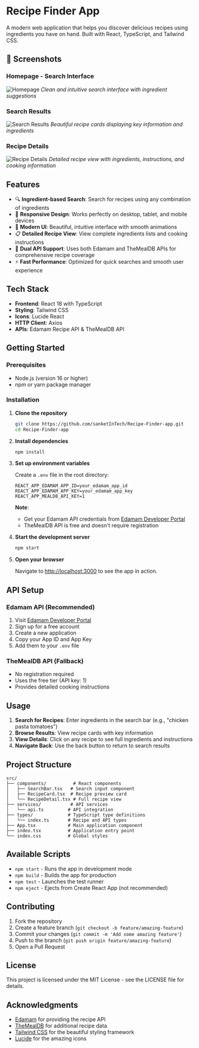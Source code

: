 # Recipe Finder App

A modern web application that helps you discover delicious recipes using ingredients you have on hand. Built with React, TypeScript, and Tailwind CSS.

## 📸 Screenshots

### Homepage - Search Interface
![Homepage](public/screenshots/homepage.png)
*Clean and intuitive search interface with ingredient suggestions*

### Search Results
![Search Results](public/screenshots/search-results.png)
*Beautiful recipe cards displaying key information and ingredients*

### Recipe Details
![Recipe Details](public/screenshots/recipe-details.png)
*Detailed recipe view with ingredients, instructions, and cooking information*


## Features

- 🔍 **Ingredient-based Search**: Search for recipes using any combination of ingredients
- 📱 **Responsive Design**: Works perfectly on desktop, tablet, and mobile devices
- 🎨 **Modern UI**: Beautiful, intuitive interface with smooth animations
- 📋 **Detailed Recipe View**: View complete ingredients lists and cooking instructions
- 🔄 **Dual API Support**: Uses both Edamam and TheMealDB APIs for comprehensive recipe coverage
- ⚡ **Fast Performance**: Optimized for quick searches and smooth user experience

## Tech Stack

- **Frontend**: React 18 with TypeScript
- **Styling**: Tailwind CSS
- **Icons**: Lucide React
- **HTTP Client**: Axios
- **APIs**: Edamam Recipe API & TheMealDB API

## Getting Started

### Prerequisites

- Node.js (version 16 or higher)
- npm or yarn package manager

### Installation

1. **Clone the repository**
   ```bash
   git clone https://github.com/sanketInTech/Recipe-Finder-app.git
   cd Recipe-Finder-app
   ```

2. **Install dependencies**
   ```bash
   npm install
   ```

3. **Set up environment variables**
   
   Create a `.env` file in the root directory:
   ```env
   REACT_APP_EDAMAM_APP_ID=your_edamam_app_id
   REACT_APP_EDAMAM_APP_KEY=your_edamam_app_key
   REACT_APP_MEALDB_API_KEY=1
   ```

   **Note**: 
   - Get your Edamam API credentials from [Edamam Developer Portal](https://developer.edamam.com/edamam-recipe-api)
   - TheMealDB API is free and doesn't require registration

4. **Start the development server**
   ```bash
   npm start
   ```

5. **Open your browser**
   
   Navigate to [http://localhost:3000](http://localhost:3000) to see the app in action.

## API Setup

### Edamam API (Recommended)
1. Visit [Edamam Developer Portal](https://developer.edamam.com/edamam-recipe-api)
2. Sign up for a free account
3. Create a new application
4. Copy your App ID and App Key
5. Add them to your `.env` file

### TheMealDB API (Fallback)
- No registration required
- Uses the free tier (API key: 1)
- Provides detailed cooking instructions

## Usage

1. **Search for Recipes**: Enter ingredients in the search bar (e.g., "chicken pasta tomatoes")
2. **Browse Results**: View recipe cards with key information
3. **View Details**: Click on any recipe to see full ingredients and instructions
4. **Navigate Back**: Use the back button to return to search results

## Project Structure

```
src/
├── components/          # React components
│   ├── SearchBar.tsx   # Search input component
│   ├── RecipeCard.tsx  # Recipe preview card
│   └── RecipeDetail.tsx # Full recipe view
├── services/           # API services
│   └── api.ts         # API integration
├── types/             # TypeScript type definitions
│   └── index.ts       # Recipe and API types
├── App.tsx            # Main application component
├── index.tsx          # Application entry point
└── index.css          # Global styles
```

## Available Scripts

- `npm start` - Runs the app in development mode
- `npm build` - Builds the app for production
- `npm test` - Launches the test runner
- `npm eject` - Ejects from Create React App (not recommended)

## Contributing

1. Fork the repository
2. Create a feature branch (`git checkout -b feature/amazing-feature`)
3. Commit your changes (`git commit -m 'Add some amazing feature'`)
4. Push to the branch (`git push origin feature/amazing-feature`)
5. Open a Pull Request

## License

This project is licensed under the MIT License - see the LICENSE file for details.

## Acknowledgments

- [Edamam](https://www.edamam.com/) for providing the recipe API
- [TheMealDB](https://www.themealdb.com/) for additional recipe data
- [Tailwind CSS](https://tailwindcss.com/) for the beautiful styling framework
- [Lucide](https://lucide.dev/) for the amazing icons 